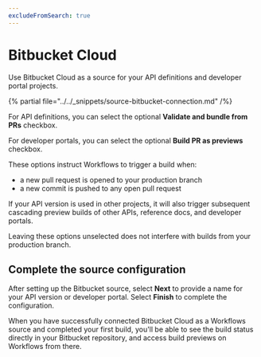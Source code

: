 ```yaml
---
excludeFromSearch: true
---
```


# Bitbucket Cloud

Use Bitbucket Cloud as a source for your API definitions and developer portal projects.

{% partial file="../../_snippets/source-bitbucket-connection.md" /%}

For API definitions, you can select the optional **Validate and bundle from PRs** checkbox.

For developer portals, you can select the optional **Build PR as previews** checkbox.

These options instruct Workflows to trigger a build when:

- a new pull request is opened to your production branch
- a new commit is pushed to any open pull request

If your API version is used in other projects, it will also trigger subsequent cascading preview builds of other APIs, reference docs, and developer portals.

Leaving these options unselected does not interfere with builds from your production branch.

## Complete the source configuration

After setting up the Bitbucket source, select **Next** to provide a name for your API version or developer portal. Select **Finish** to complete the configuration.

When you have successfully connected Bitbucket Cloud as a Workflows source and completed your first build, you'll be able to see the build status directly in your Bitbucket repository, and access build previews on Workflows from there.
